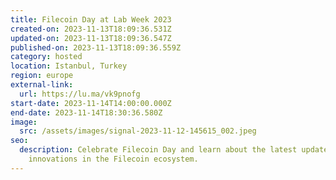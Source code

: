 ```yaml
---
title: Filecoin Day at Lab Week 2023
created-on: 2023-11-13T18:09:36.531Z
updated-on: 2023-11-13T18:09:36.547Z
published-on: 2023-11-13T18:09:36.559Z
category: hosted
location: Istanbul, Turkey
region: europe
external-link:
  url: https://lu.ma/vk9pnofg
start-date: 2023-11-14T14:00:00.000Z
end-date: 2023-11-14T18:30:36.580Z
image:
  src: /assets/images/signal-2023-11-12-145615_002.jpeg
seo:
  description: Celebrate Filecoin Day and learn about the latest updates and
    innovations in the Filecoin ecosystem.
---
```

